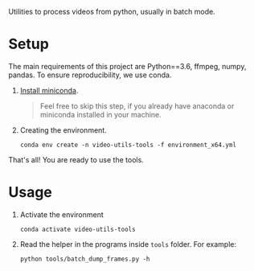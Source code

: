 Utilities to process videos from python, usually in batch mode.

# Setup

The main requirements of this project are Python==3.6, ffmpeg, numpy, pandas. To ensure reproducibility, we use conda.

1. [Install miniconda](https://conda.io/docs/user-guide/install/index.html).

    > Feel free to skip this step, if you already have anaconda or miniconda installed in your machine.

2. Creating the environment.

    `conda env create -n video-utils-tools -f environment_x64.yml`

That's all! You are ready to use the tools.

# Usage

1. Activate the environment

    `conda activate video-utils-tools`

2. Read the helper in the programs inside `tools` folder. For example:

    `python tools/batch_dump_frames.py -h`